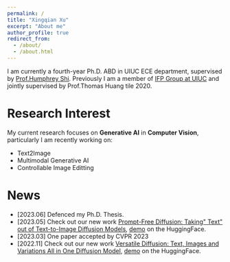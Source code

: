 ```yaml
---
permalink: /
title: "Xingqian Xu"
excerpt: "About me"
author_profile: true
redirect_from: 
  - /about/
  - /about.html
---
```


I am currently a fourth-year Ph.D. ABD in UIUC ECE department, supervised by [Prof.Humphrey Shi](https://www.honghuishi.com/). Previously I am a member of [IFP Group at UIUC](https://ifp-uiuc.github.io/) and jointly supervised by Prof.Thomas Huang tile 2020.

Research Interest
======

My current research focuses on **Generative AI** in **Computer Vision**, particularly I am recently working on:

* Text2Image
* Multimodal Generative AI
* Controllable Image Editting


News
======
* [2023.06] Defenced my Ph.D. Thesis.
* [2023.05] Check out our new work [Prompt-Free Diffusion: Taking" Text" out of Text-to-Image Diffusion Models](https://arxiv.org/abs/2211.08332), [demo](https://huggingface.co/spaces/shi-labs/Prompt-Free-Diffusion) on the HuggingFace.
* [2023.03] One paper accepted by CVPR 2023
* [2022.11] Check out our new work [Versatile Diffusion: Text, Images and Variations All in One Diffusion Model](https://arxiv.org/abs/2305.16223), [demo](https://huggingface.co/spaces/shi-labs/Versatile-Diffusion) on the HuggingFace.
